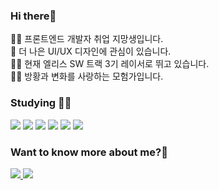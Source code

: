 <div>
<h3>Hi there👋</h3>
<p>
👩‍💻 프론트엔드 개발자 취업 지망생입니다.<br>
👀 더 나은 UI/UX 디자인에 관심이 있습니다.<br>
🏃‍♀️ 현재 엘리스 SW 트랙 3기 레이서로 뛰고 있습니다.<br>
🧗‍♀️ 방황과 변화를 사랑하는 모험가입니다.</p>

<h3>Studying 🏊‍♀️</h3>
<div>
<img src="https://img.shields.io/badge/JavaScript-F7DF1E?style=flat&logo=javascript&logoColor=white"/>
<img src="https://img.shields.io/badge/HTML5-E34F26?style=flat&logo=HTML5&logoColor=white">
<img src="https://img.shields.io/badge/CSS3-1572B6?style=flat&logo=CSS3&logoColor=white">
<img src="https://img.shields.io/badge/TypeScript-3178C6?style=flat&logo=TypeScript&logoColor=white">
<img src="https://img.shields.io/badge/mongoDB-47A248?style=flat&logo=MongoDB&logoColor=white">
<img src="https://img.shields.io/badge/React-61DAFB?style=flat&logo=React&logoColor=white">
</div>


### Want to know more about me?💖
<a href="https://devlife-surge.tistory.com/">
<img src="https://img.shields.io/badge/Tistory-000000?style=flat&logo=Tistory&logoColor=white">
</a>
<a href="mailto:gleeyoon95@gmail.com">
<img src="https://img.shields.io/badge/Gmail-EA4335?style=flat&logo=Gmail&logoColor=white">
</a>
</div>
